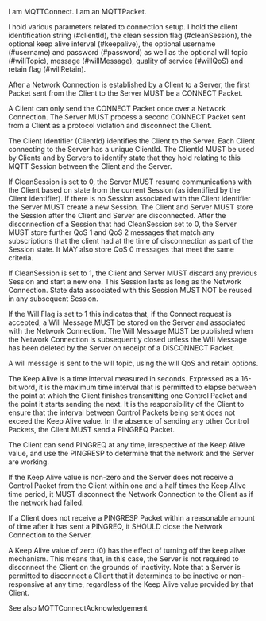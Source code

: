 I am MQTTConnect.
I am an MQTTPacket.

I hold various parameters related to connection setup. I hold the client identification string (#clientId), the clean session flag (#cleanSession), the optional keep alive interval (#keepalive), the optional username (#username) and password (#password) as well as the optional will topic (#willTopic), message (#willMessage), quality of service (#willQoS) and retain flag (#willRetain).

After a Network Connection is established by a Client to a Server, the first Packet sent from the Client to the Server MUST be a CONNECT Packet.
 
A Client can only send the CONNECT Packet once over a Network Connection. The Server MUST process a second CONNECT Packet sent from a Client as a protocol violation and disconnect the Client.

The Client Identifier (ClientId) identifies the Client to the Server. Each Client connecting to the Server has a unique ClientId. The ClientId MUST be used by Clients and by Servers to identify state that they hold relating to this MQTT Session between the Client and the Server.

If CleanSession is set to 0, the Server MUST resume communications with the Client based on state from the current Session (as identified by the Client identifier). If there is no Session associated with the Client identifier the Server MUST create a new Session. The Client and Server MUST store the Session after the Client and Server are disconnected. After the disconnection of a Session that had CleanSession set to 0, the Server MUST store further QoS 1 and QoS 2 messages that match any subscriptions that the client had at the time of disconnection as part of the Session state. It MAY also store QoS 0 messages that meet the same criteria.
 
If CleanSession is set to 1, the Client and Server MUST discard any previous Session and start a new one. This Session lasts as long as the Network Connection. State data associated with this Session MUST NOT be reused in any subsequent Session.

If the Will Flag is set to 1 this indicates that, if the Connect request is accepted, a Will Message MUST be stored on the Server and associated with the Network Connection. The Will Message MUST be published when the Network Connection is subsequently closed unless the Will Message has been deleted by the Server on receipt of a DISCONNECT Packet.

A will message is sent to the will topic, using the will QoS and retain options.

The Keep Alive is a time interval measured in seconds. Expressed as a 16-bit word, it is the maximum time interval that is permitted to elapse between the point at which the Client finishes transmitting one Control Packet and the point it starts sending the next. It is the responsibility of the Client to ensure that the interval between Control Packets being sent does not exceed the Keep Alive value. In the absence of sending any other Control Packets, the Client MUST send a PINGREQ Packet.
 
The Client can send PINGREQ at any time, irrespective of the Keep Alive value, and use the PINGRESP to determine that the network and the Server are working.
 
If the Keep Alive value is non-zero and the Server does not receive a Control Packet from the Client within one and a half times the Keep Alive time period, it MUST disconnect the Network Connection to the Client as if the network had failed.
 
If a Client does not receive a PINGRESP Packet within a reasonable amount of time after it has sent a PINGREQ, it SHOULD close the Network Connection to the Server.
 
A Keep Alive value of zero (0) has the effect of turning off the keep alive mechanism. This means that, in this case, the Server is not required to disconnect the Client on the grounds of inactivity. Note that a Server is permitted to disconnect a Client that it determines to be inactive or non-responsive at any time, regardless of the Keep Alive value provided by that Client.

See also MQTTConnectAcknowledgement